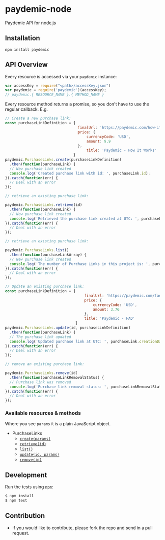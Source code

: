 # paydemic-node
Paydemic API for node.js

## Installation

`npm install paydemic`

## API Overview

Every resource is accessed via your `paydemic` instance:

```js
var accessKey = require("<path>/accessKey.json")
var paydemic = require('paydemic')(accessKey);
// paydemic.{ RESOURCE_NAME }.{ METHOD_NAME }
```



Every resource method returns a promise, so you don't have to use the regular callback. E.g.
<a name="create_purchaselink"></a>
```js
// Create a new purchase link:
const purchaseLinkDefinition = {
                                 finalUrl: 'https://paydemic.com/how-it-works.html',
                                 price: {
                                     currencyCode: 'USD',
                                     amount: 9.9
                                 },
                                     title: 'Paydemic - How It Works'
                               }
paydemic.PurchaseLinks.create(purchaseLinkDefinition)
  .then(function(purchaseLink) {
  // New purchase link created
  console.log('Created purchase link with id: ', purchaseLink.id);
}).catch(function(err) {
  // Deal with an error
});
```

<a name="retrieve_purchaselink"></a>
```js
// retrieve an existing purchase link:

paydemic.PurchaseLinks.retrieve(id)
  .then(function(purchaseLink) {
  // New purchase link created
  console.log('Retrieved the purchase link created at UTC: ', purchaseLink.creationDate);
}).catch(function(err) {
  // Deal with an error
});
```

<a name="list_purchaselink"></a>
```js
// retrieve an existing purchase link:

paydemic.PurchaseLinks.list()
  .then(function(purchaseLinkArray) {
  // New purchase link created
  console.log('The number of Purchase Links in this project is: ', purchaseLinkArray.length);
}).catch(function(err) {
  // Deal with an error
});
```

<a name="update_purchaselink"></a>
```js
// Update an existing purchase link:
const purchaseLinkDefinition = {
                                    finalUrl: 'https://paydemic.com/faq.html',
                                    price: {
                                        currencyCode: 'USD',
                                        amount: 3.76
                                    },
                                    title: 'Paydemic - FAQ'
                                }
paydemic.PurchaseLinks.update(id, purchaseLinkDefinition)
  .then(function(purchaseLink) {
  // The purchase link updated
  console.log('Updated purchase link at UTC: ', purchaseLink.creationDate);
}).catch(function(err) {
  // Deal with an error
});
```

<a name="remove_purchaselink"></a>
```js
// remove an existing purchase link:

paydemic.PurchaseLinks.remove(id)
  .then(function(purchaseLinkRemovalStatus) {
  // Purchase link was removed
  console.log('Purchase link removal status: ', purchaseLinkRemovalStatus.status);
}).catch(function(err) {
  // Deal with an error
});
```

### Available resources & methods

Where you see `params` it is a plain JavaScript object.

 * PurchaseLinks
    * [`create(params)`](https://github.com/paydemic/paydemic-node#create_purchaselink)
    * [`retrieve(id)`](https://github.com/paydemic/paydemic-node#retrieve_purchaselink)
    * [`list()`](https://github.com/paydemic/paydemic-node#list_purchaselink)
    * [`update(id, params)`](https://github.com/paydemic/paydemic-node#update_purchaselink)
    * [`remove(id)`](https://github.com/paydemic/paydemic-node#remove_purchaselink)


## Development

Run the tests using [`npm`](https://www.npmjs.com/):

```bash
$ npm install
$ npm test
```


## Contribution
   * If you would like to contribute, please fork the repo and send in a pull request.